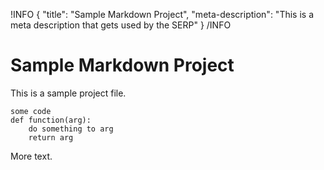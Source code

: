 !INFO
{
    "title": "Sample Markdown Project",
    "meta-description": "This is a meta description that gets used by the SERP"
}
/INFO

Sample Markdown Project
=======================

This is a sample project file.

    some code
    def function(arg):
        do something to arg
        return arg

More text.